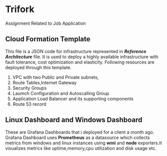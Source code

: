 # Trifork
Assignment Related to Job Application

## Cloud Formation Template
This file is a JSON code for infrastructure represented in **_Reference Architecture_** file. 
It is used to deploy a highly available infrastructure with fault tolerance, cost optimization and elasticity.
Following resources are deployed through this template.

1. VPC with two Public and Private subnets,
2. Route Tables,Internet Gateway
3. Security Groups
4. Laumch Configuration and Autoscalling Group
5. Application Load Balancer and its supporting components
6. Route 53 record


## Linux Dashboard and Windows Dashboard

These are Grafana Dashboards that i deployed for a client a month ago.
Grafana Dashboard uses **Prometheus** as a datasource which collects metrics from windows and linux instances using **wmi** and **node** exporters.It visualizes metrics like uptime,memory,cpu utilization and disk usage etc.
